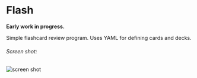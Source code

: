 Flash
=====

**Early work in progress.**

Simple flashcard review program. Uses YAML for defining cards and decks.

###### Screen shot:

![screen shot](http://benkogan.com/img/flash-demo.png)
